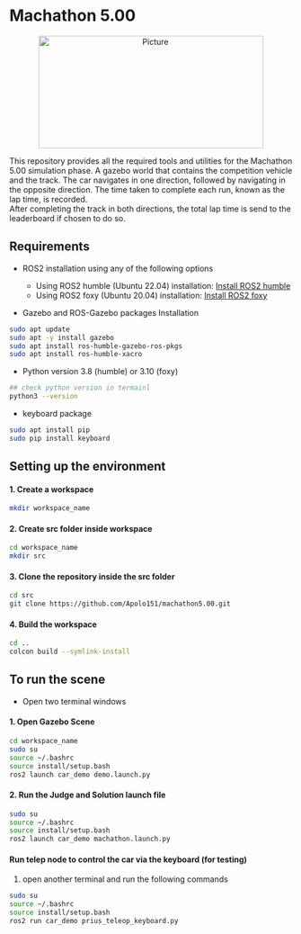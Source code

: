 # Machathon 5.00
<p align="center">
    <img src="https://github.com/Apolo151/machathon5.00/assets/110634473/90477a3a-5e30-4b0c-a62b-65722f0271ca"
      alt="Picture" 
        width="400" 
        height="200" 
        style="display: block; margin: 0 auto" 
     >
</p>

This repository provides all the required tools and utilities for the Machathon 5.00 simulation phase. A gazebo world that contains the competition vehicle and the track. The car navigates in one direction, followed by navigating in the opposite direction. The time taken to complete each run, known as the lap time, is recorded. <br> After completing the track in both directions, the total lap time is send to the leaderboard if chosen to do so.

## Requirements
* ROS2 installation using any of the following options
  * Using ROS2 humble (Ubuntu 22.04) installation: [Install ROS2 humble](https://docs.ros.org/en/humble/Installation/Ubuntu-Install-Debians.html)
  * Using ROS2 foxy (Ubuntu 20.04) installation: [Install ROS2 foxy](https://docs.ros.org/en/foxy/Installation/Ubuntu-Install-Debians.html)


* Gazebo and ROS-Gazebo packages Installation
```bash
sudo apt update
sudo apt -y install gazebo
sudo apt install ros-humble-gazebo-ros-pkgs
sudo apt install ros-humble-xacro
```
* Python version 3.8 (humble) or 3.10 (foxy)
```bash
## check python version in termainl
python3 --version
```
* keyboard package
```bash
sudo apt install pip
sudo pip install keyboard
```
## Setting up the environment
#### 1. Create a workspace
 ```bash
mkdir workspace_name
```
#### 2. Create src folder inside workspace
 ```bash
cd workspace_name
mkdir src
```
#### 3. Clone the repository inside the src folder
 ```bash
cd src
git clone https://github.com/Apolo151/machathon5.00.git
```
#### 4. Build the workspace
```bash
cd ..
colcon build --symlink-install
```
## To run the scene
- Open two terminal windows
#### 1. Open Gazebo Scene
```bash
cd workspace_name
sudo su
source ~/.bashrc
source install/setup.bash
ros2 launch car_demo demo.launch.py
```
#### 2. Run the Judge and Solution launch file
```bash
sudo su
source ~/.bashrc
source install/setup.bash
ros2 launch car_demo machathon.launch.py
```
#### Run telep node to control the car via the keyboard (for testing)
1. open another terminal and run the following commands
 ```bash
sudo su
source ~/.bashrc
source install/setup.bash
ros2 run car_demo prius_teleop_keyboard.py
```
